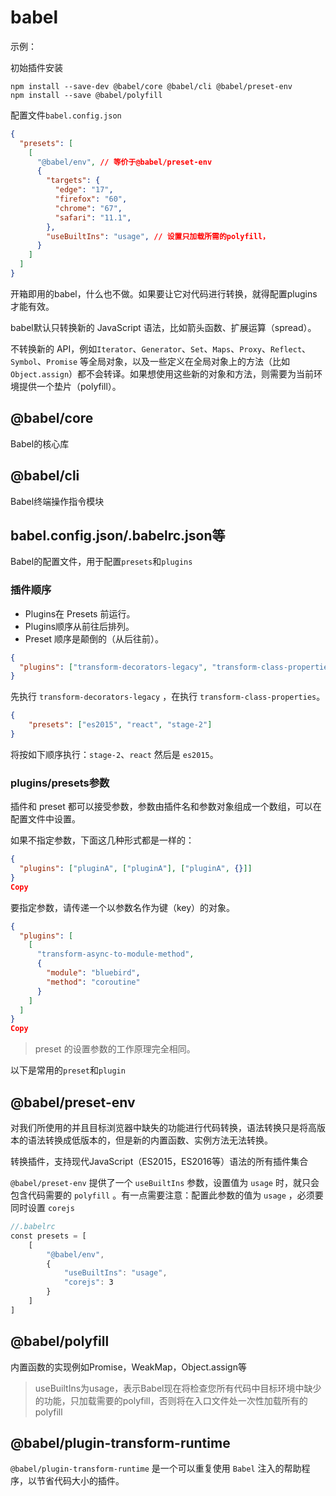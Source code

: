 # babel

示例：

初始插件安装

```
npm install --save-dev @babel/core @babel/cli @babel/preset-env
npm install --save @babel/polyfill
```

配置文件`babel.config.json`

```json
{
  "presets": [
    [
      "@babel/env", // 等价于@babel/preset-env
      {
        "targets": {
          "edge": "17",
          "firefox": "60",
          "chrome": "67",
          "safari": "11.1",
        },
        "useBuiltIns": "usage", // 设置只加载所需的polyfill，
      }
    ]
  ]
}
```

开箱即用的babel，什么也不做。如果要让它对代码进行转换，就得配置plugins才能有效。

babel默认只转换新的 JavaScript 语法，比如箭头函数、扩展运算（spread）。

不转换新的 API，例如`Iterator`、`Generator`、`Set`、`Maps`、`Proxy`、`Reflect`、`Symbol`、`Promise` 等全局对象，以及一些定义在全局对象上的方法（比如 `Object.assign`）都不会转译。如果想使用这些新的对象和方法，则需要为当前环境提供一个垫片（polyfill）。

## @babel/core

Babel的核心库

## @babel/cli

Babel终端操作指令模块

## babel.config.json/.babelrc.json等

Babel的配置文件，用于配置`presets`和`plugins`

### 插件顺序

- Plugins在 Presets 前运行。
- Plugins顺序从前往后排列。
- Preset 顺序是颠倒的（从后往前）。

```json
{
  "plugins": ["transform-decorators-legacy", "transform-class-properties"]
}
```

先执行 `transform-decorators-legacy` ，在执行 `transform-class-properties`。

```json
{  
	"presets": ["es2015", "react", "stage-2"]
}
```

将按如下顺序执行：`stage-2`、`react` 然后是 `es2015`。

### plugins/presets参数

插件和 preset 都可以接受参数，参数由插件名和参数对象组成一个数组，可以在配置文件中设置。

如果不指定参数，下面这几种形式都是一样的：

```json
{
  "plugins": ["pluginA", ["pluginA"], ["pluginA", {}]]
}
Copy
```

要指定参数，请传递一个以参数名作为键（key）的对象。

```json
{
  "plugins": [
    [
      "transform-async-to-module-method",
      {
        "module": "bluebird",
        "method": "coroutine"
      }
    ]
  ]
}
Copy
```

> preset 的设置参数的工作原理完全相同。

以下是常用的`preset`和`plugin`

## @babel/preset-env

对我们所使用的并且目标浏览器中缺失的功能进行代码转换，语法转换只是将高版本的语法转换成低版本的，但是新的内置函数、实例方法无法转换。

转换插件，支持现代JavaScript（ES2015，ES2016等）语法的所有插件集合

`@babel/preset-env` 提供了一个 `useBuiltIns` 参数，设置值为 `usage` 时，就只会包含代码需要的 `polyfill` 。有一点需要注意：配置此参数的值为 `usage` ，必须要同时设置 `corejs` 

```js
//.babelrc
const presets = [    
	[
        "@babel/env",
 		{ 
        	"useBuiltIns": "usage",
  			"corejs": 3        
 		}    
	]
]
```

## @babel/polyfill

内置函数的实现例如Promise，WeakMap，Object.assign等

> useBuiltIns为usage，表示Babel现在将检查您所有代码中目标环境中缺少的功能，只加载需要的polyfill，否则将在入口文件处一次性加载所有的polyfill

## @babel/plugin-transform-runtime

`@babel/plugin-transform-runtime` 是一个可以重复使用 `Babel` 注入的帮助程序，以节省代码大小的插件。